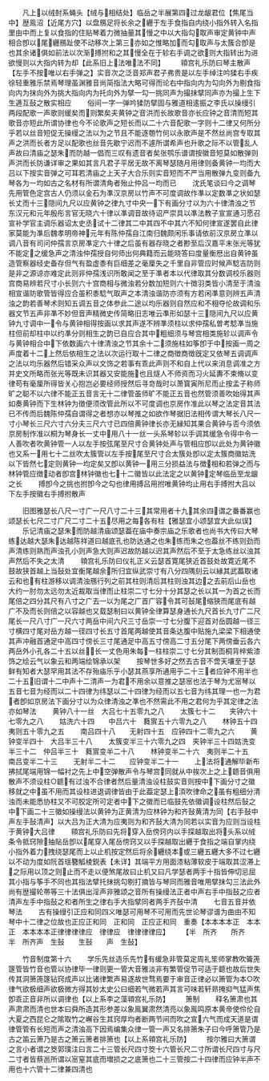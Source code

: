 <!-- { "loadSidebar": true } -->
　　凡上以绒尌系蝇头【绒与相结处】临岳之半展第四过龙龈君位【焦尾当中】歴鳯沼【近尾方穴】以盘鴈足将长余之纒于左手食指自内绕小指外转入名指里由中而上复以食指的住贴琴着力微抽量其慢之中以大指勾取声审定黄钟中声相合卽以尾纒鴈趾使不动移次上第三亦如之惟略加而勾取声与太簇合卽是也其余诸俱如前法以次渐搏拊和之其慢全在于轸右手调之欲则大指转出为进欲慢则以大指内转为却【此系旧上法唯法不同】
　　頖宫礼乐防曰琴主散声【左手不按唯以右手弹之】实音次之泛音郑声君子弗贵是以左手绰注吟猱右手疾徐轻重雅乐禁焉琴理虽渊雅音尚简指法大略可得而论右中指向内为勾向外为剔食指向内为抹向外为挑大指向内为托向外为擘一勾一挑同声为撮抹擘同声亦为撮上生下生逓互鼔之散实相应
　　俗间一字一弹吟猱防擘固与雅道相逺振之李氏以操缦引两段配歌一声歌则缓矣而则繁矣夫黄钟之音洪而长故歌音亦长应钟之音清而短其歌音亦短此所谓协律也今不论歌声之短长而以二十六音配歌一字则十二律又何所分乎若以丝音短促无操缦之法以为之节且不能逐匏竹何以永歌声是不然丝尚宫专取其声之洪而长者方足以配歌也丝音先歇宁迟而不遽所谓希声也升歌之际不以管乱人声故曰清庙之瑟朱而防越一倡而三叹有遗音者矣张鹗乐谱谓按徽音短莫如散弹则声洪而长防谦详审之果如其言凡君子平居无故不离琴瑟随月用律则备黄钟一均而大吕以下按实音弹之可耳若清庙之上天子大合乐则实音短而不严当用散弹九变则备九琴各为一均如古之名材有所谓清角者殆止仲吕一均而已
　　沈氏笔谈曰今之调琴先用管色定宫古人仍须以金石为凖汉京房以竹声不可度调故作凖以定数凖之状如瑟长丈而十三隠间九尺以应黄钟之律九寸中央一下有画分寸以为六十律清浊之节东汉元和元年殷彤言官无晓六十律以凖调音故待诏严崇具以凖法教子宣宣通习愿召宣补学官主调乐器诏太史丞试十二律其二中其四不中其六不知何律宣遂罢自此律家莫能为凖后魏孝明帝神元年有陈仲孺自江南归魏颇闲乐事请依前汉京房立凖以调八音有司问仲孺言京房凖定六十律之后虽有器存晓之者尠至后汉嘉平末张光等犹不能定之缓急声之清浊仲孺授自何师出何典籍而云能晓答曰度量衡厯出自黄钟虽造管察器经史备存但气有盈虚黍有巨细差之毫厘失之千里自非管应时候声騐吉防则是非之源谅亦难定此则非仲孺浅识所敢闻之至于凖者本以代律取其分数调校乐器则宫商易辨若尺寸小长则六十宫商相与微浊若分数加短则六十徴羽类皆小清至于清浊相宣谐防歌管皆得应合虽积黍騐气取声之本清浊谐防亦须有方若闲凖意则辨五声清浊之韵若善琴术则知五调五音之体参此二途以均乐器则自然应和不相夺伦故调和乐器文节五声非凖不妙但音声精微史传简略旧志唯云凖形如瑟十三隠间九尺以应黄钟九寸调中一令与黄钟相得按画以求其声遂不辨凖须柱以求仲孺私曽考騐凖当施柱但前却柱中以约凖分则相生之韵已自应合其中粗细须与琴宫相类施轸以调声令与黄钟相合中下依数画六十律清浊之节其余十二须施柱如筝卽于中按画一周之声度着十二上然后依相生之法以次运行取十二律之商徴商徴旣定又依琴五调调声之法以均乐器然后错采众声以文饰之若事有乖此声则不和自上代以来消息调准之方并史文所略而张光等既未识其器又安能施也且燧人不师资而习火延夀不束脩以变律苟有毫厘所得皆关心抱岂必要经师授然后寻竒哉时以萧寳寅所尼而止按孟子称师旷之聪不以六律不能正五音言无十二律管虽师旷不能正五音也然管须善吹始得其声如奏黄钟而下生林钟为徴便须改管此所以不可度调也京房作准此以琴之法定音其法已不传而后魏陈仲孺自谓得之者想亦以琴推之如欲作琴据旧法相传谓大琴长八尺一寸小琴长三尺六寸六分夫三尺六寸已四倍黄钟律长亦无縁知其果合黄钟与否今须依京房制作准以桐为琴身长一丈中用八十一丝一头系琴轸以手调其缓急令得中令一人善吹者吹黄钟管一人以左手按弦尾至尺寸合黄钟处声与管相应卽以此处为黄钟徽也又系一用七十二丝吹太簇管以左手按尾至尺寸合太簇处卽以定太簇商徽姑洗以下皆然七定则黄钟一均定矣又卽以黄钟一用三分损益法与徴相和若弹之而与林钟管应徴动者卽宫林钟徽也七十二徽皆以此法定之以黄钟定琴临岳至龙龈之长
　　搏卽今之挑也拊卽今之勾也律用搏吕用拊唯黄钟均止用右手搏拊大吕以下左手按徽右手搏拊散声








　　旧图雅瑟长八尺一寸广一尺八寸二十三其常用者十九其余四谓之番番赢也颂瑟长七尺二寸广尺二寸二十五尽用之每各有柱【雅瑟宜小颂瑟宜大此似误】
　　乐记清庙之瑟朱而防越清庙颂瑟葢在庙中奏宗庙之乐歌者也尚书大传曰大琴练达越大瑟朱达越陈祥道曰越底孔也防达通之也朱练而朱之也葢丝不练则劲而声清练则熟而声浊孔小则声急大则声迟故防越以迟其声然后不至于太急练丝以浊其声然后不失之太清
　　頖宫礼乐防曰仪礼正义云瑟首寛尾狭近首鼓处故寛近尾不鼓故狭首越上当鼔处宜衡尾越余所归宜纵武崇寸有八分四隅刻云以縁其武葢取诸云和也有柱游移以调清浊鴈行列之前其柱则清后其柱则浊其边之去前后山岳也大约一肘勿太远勿太近裁取当律而止柱崇二寸七分十分其瑟之长以其一为首之长而尾倍之四分其尺有八寸之广去一以为尾之广首广容令其可鼔尾缩狭而尾底有越广不及而长则倍之以容越也又载瑟制曰以黄钟全律算瑟身通长九尺首长九寸广二尺尾长一尺八寸广一尺六寸两岳中间六尺三寸岳崇一寸七分腹下迎首对岳圆越一径三寸横四寸尾对岳方越一径四寸长五寸首尾两越使其音条达腹中贴施九梁梁下相通使其声冲融首通足中高四寸傍长三寸尾通足中高五寸傍高二寸五分尾下两傍垂云各六两岳外小孔各二十五以丝长一丈色用朱每一柱柱崇二寸七分其制靣桐背梓紫漆饰之绘云气以象云和两端绘锦承以架
　　按琴世多好之然去古音不啻天壤至于瑟鲜有知者大瑟罕用其法不存殆庙乐乎小瑟其燕享所通用乎二十三者应钟不用半也二十五旧谓十二中声十二清声一为君不用余以意推之瑟宻也法于琴为尤宻琴以五音七音为经而以二十四律为纬瑟以二十四律为经而以五七音为纬其理一也一为君者卽如京房法下画分寸以为众律清浊之凖也不然需此不用之君何为乎其定律之法亦如琴法
　　黄钟八十一丝　大吕七十五零九之八
　　太簇七十二　　夹钟六十七零九之八
　　姑洗六十四　　中吕六十　蕤賔五十六零九之八
　　林钟五十四　　夷则五十零九之五
　　南吕四十八　　无射四十五　应钟四十二零九之六
　　黄钟变半四十　大吕半三十八
　　太簇变半三十六零九之四　夹钟半三十四姑洗变半三十二　仲吕半三十　蕤賔变半二十八
　　林钟变半二十六　夷则半二十五　南吕变半二十三
　　无射半二十二　　应钟变半二十一
　　上法将通解毕新布拂拭尾端用锦一幅衬之先上中空弹散声令与琴宫同就从中挨次上之上聼音俱用散声不须设柱○聼有过浊不合律者然后量清浊设柱鼓实音则按中下画分寸之徽移就之中虽不用而其设柱进退调律皆由于此葢定瑟上湏吹律命之虽有粗细分清浊而未能悉协柱又不可胶定所可定者中下之徽而已临鼓先依徽调设柱然后鼔之中下画二十三徽如操缦法以黄钟为正黄清为应林钟为和齐鼔黄清为同【右手鼔中声左手鼔清声】以大吕为正大清为应夷则为和齐鼔大清为同若以实音为应则当设柱于黄钟大吕律
　　頖宫礼乐防曰先将穿入岳傍窍内以手探越取出将头系以绒条令抵窍隙抽贴岳卽以尾穿入尾岳傍窍又以手探越取出纒于食指之端自掌内绕小指外着力拽绕瑟尾而上以止机按定然后将余纒绕本或三纒五纒大多不过七纒以不动为度如阮首瑶簪觚棱鋭表【未详】其端平方用面漆粘薄软皮于端取其涩滞上之际用以顶之则止而不走以便煞尾故曰止机又曰凡学瑟者两手十指皆伸切忌屈其小指与筝手不同也其指法擘托抹挑勾剔打摘皆与琴同而雅音唯用擘抹勾三法此外尚有歴撮轮帯等三十法俱出淫声非雅颂之音所有操缦法正者中声右手中指鼔之应者清声左手中指鼔之和者所生之律右手大指擘同者两手齐鼔中清
　　七音五音并依琴法
　　古有操缦引正应和同四义唯瑟可用琴不可用而先世论琴谬谱为曲由不知琴中十二律之位故也正应正和同　正和同　正应正和同　重奏【本本本本正　本本正　本本本本正律律律律应　律律应　律律律律应】
　　【半　所齐　　所齐　　半　所齐声　生鼔　　生鼔　　声　生鼔】








　　竹音制度第十六
　　学乐先丝造乐先竹有缓急非管莫定周礼笙师掌教吹籥箎篴管皆竹音也管以协律毕一律则更一管大音雅淡非有繁管促节可适于聼也故后世失传其洞箫箎篴钻窍成声以比诸律繁声易逐故世骛焉要于审音正律必以箫管为本○吹律气欲极细声欲极微方得其妙太史公曰细若气微若声其言可味若轩昻掩抑气猛声焦卽乖正音非所以调律也【以上系李之藻頖宫礼乐防】
　　箫制
　　释名箫肃也其声肃肃而清也世本曰舜所造其形参差以象鳯翼肃然清亮以象鳯鸣原本黄帝使伶伦自大夏之西昆仑之隂取竹之嶰谷生其窍厚均者断两节间而吹之宣六气而成天道是谓律管管有长短而声之清浊高下因焉编集众律一管一声又名排箫朱子曰今呼箫管乃是古之笛云箫乃是古之箫云箫者排箫也【以上系頖宫礼乐防】
　　按尔雅曰大箫谓之言小者谓之筊郭璞注曰言二十三管长尺四寸筊十六管长尺二寸所谓长尺四寸与尺二寸者皆蔡邕所谓以宻窒其底而増损之之底箫也二十三管按二十四律而应钟半声不用也十六管十二律兼四清也
